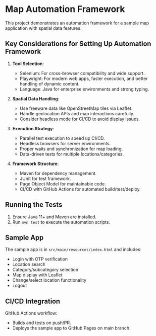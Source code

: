# Map Automation Framework

This project demonstrates an automation framework for a sample map application with spatial data features.

## Key Considerations for Setting Up Automation Framework

1. **Tool Selection**:
   - Selenium: For cross-browser compatibility and wide support.
   - Playwright: For modern web apps, faster execution, and better handling of dynamic content.
   - Language: Java for enterprise environments and strong typing.

2. **Spatial Data Handling**:
   - Use freeware data like OpenStreetMap tiles via Leaflet.
   - Handle geolocation APIs and map interactions carefully.
   - Consider headless mode for CI/CD to avoid display issues.

3. **Execution Strategy**:
   - Parallel test execution to speed up CI/CD.
   - Headless browsers for server environments.
   - Proper waits and synchronization for map loading.
   - Data-driven tests for multiple locations/categories.

4. **Framework Structure**:
   - Maven for dependency management.
   - JUnit for test framework.
   - Page Object Model for maintainable code.
   - CI/CD with GitHub Actions for automated build/test/deploy.

## Running the Tests

1. Ensure Java 11+ and Maven are installed.
2. Run `mvn test` to execute the automation scripts.

## Sample App

The sample app is in `src/main/resources/index.html` and includes:
- Login with OTP verification
- Location search
- Category/subcategory selection
- Map display with Leaflet
- Change/select location functionality
- Logout

## CI/CD Integration

GitHub Actions workflow:
- Builds and tests on push/PR.
- Deploys the sample app to GitHub Pages on main branch.
